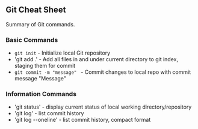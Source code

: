 ## Git Cheat Sheet

Summary of Git commands.


### Basic Commands
* `git init` - Initialize local Git repository
* 'git add .' - Add all files in and under current directory to git index, staging them for commit
* `git commit -m "message" ` - Commit changes to local repo with commit message "Message"

### Information Commands
* 'git status' - display current status of local working directory/repository
* 'git log' - list commit history
* 'git log --oneline' - list commit history, compact format
